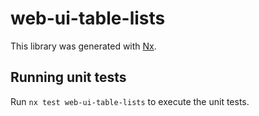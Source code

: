 # web-ui-table-lists

This library was generated with [Nx](https://nx.dev).

## Running unit tests

Run `nx test web-ui-table-lists` to execute the unit tests.
